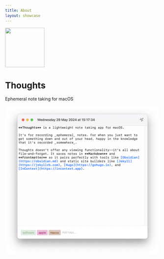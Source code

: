 ```yaml
---
title: About
layout: showcase
---
```


<p class="header">
    <img src="/images/icon_128x128.png"
         srcset="/images/icon_128x128.png, /images/icon_128x128@2x.png 2x"
         width="128"
         height="128" />
</p>

# Thoughts

<p class="tagline">Ephemeral note taking for macOS</p>

<picture class="hero">
    <source srcset="/images/screenshot-dark@2x.png" media="(prefers-color-scheme: dark)">
    <img class="hero" src="/images/screenshot@2x.png" width="689" />
</picture>
